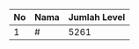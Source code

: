 | No | Nama            | Jumlah Level |
|----|-----------------|--------------|
| 1  | #    |    5261        |
